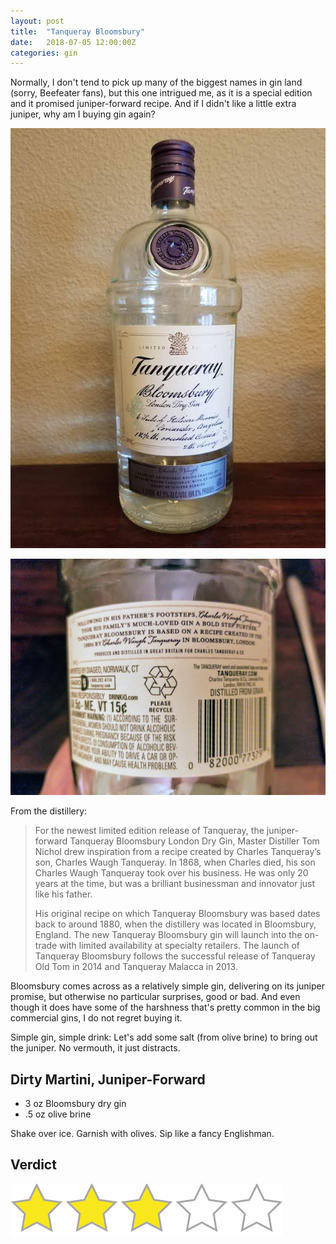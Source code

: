 ```yaml
---
layout: post
title:  "Tanqueray Bloomsbury"
date:   2018-07-05 12:00:00Z
categories: gin
---
```

Normally, I don't tend to pick up many of the biggest names in gin land (sorry, Beefeater fans), but this one intrigued me, as it is a special edition and it promised juniper-forward recipe. And if I didn't like a little extra juniper, why am I buying gin again?

![Tanqueray Bloomsbury, front](/pics/bloomsbury-1.jpg)

![Tanqueray Bloomsbury, back](/pics/bloomsbury-2.jpg)

From the distillery:

> For the newest limited edition release of Tanqueray, the juniper-forward Tanqueray Bloomsbury London Dry Gin, Master Distiller Tom Nichol drew inspiration from a recipe created by Charles Tanqueray’s son, Charles Waugh Tanqueray. In 1868, when Charles died, his son Charles Waugh Tanqueray took over his business. He was only 20 years at the time, but was a brilliant businessman and innovator just like his father.
>
> His original recipe on which Tanqueray Bloomsbury was based dates back to around 1880, when the distillery was located in Bloomsbury, England. The new Tanqueray Bloomsbury gin will launch into the on-trade with limited availability at specialty retailers. The launch of Tanqueray Bloomsbury follows the successful release of Tanqueray Old Tom in 2014 and Tanqueray Malacca in 2013.

Bloomsbury comes across as a relatively simple gin, delivering on its juniper promise, but otherwise no particular surprises, good or bad. And even though it does have some of the harshness that's pretty common in the big commercial gins, I do not regret buying it.

Simple gin, simple drink: Let's add some salt (from olive brine) to bring out the juniper. No vermouth, it just distracts.

## Dirty Martini, Juniper-Forward
* 3 oz Bloomsbury dry gin
* .5 oz olive brine

Shake over ice. Garnish with olives. Sip like a fancy Englishman.

## Verdict
![3 stars](/assets/star3.png)
